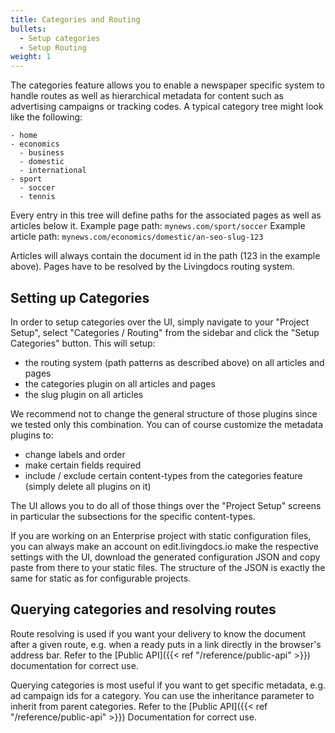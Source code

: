 ```yaml
---
title: Categories and Routing
bullets:
  - Setup categories
  - Setup Routing
weight: 1
---
```


The categories feature allows you to enable a newspaper specific system to handle routes as well as hierarchical metadata for content such as advertising campaigns or tracking codes.
A typical category tree might look like the following:
```
- home
- economics
  - business
  - domestic
  - international
- sport
  - soccer
  - tennis
```

Every entry in this tree will define paths for the associated pages as well as articles below it.
Example page path: `mynews.com/sport/soccer`
Example article path: `mynews.com/economics/domestic/an-seo-slug-123`

Articles will always contain the document id in the path (123 in the example above).
Pages have to be resolved by the Livingdocs routing system.

## Setting up Categories

In order to setup categories over the UI, simply navigate to your "Project Setup", select
"Categories / Routing" from the sidebar and click the "Setup Categories" button.
This will setup:
- the routing system (path patterns as described above) on all articles and pages
- the categories plugin on all articles and pages
- the slug plugin on all articles

We recommend not to change the general structure of those plugins since we tested only this
combination. You can of course customize the metadata plugins to:
- change labels and order
- make certain fields required
- include / exclude certain content-types from the categories feature (simply delete all plugins on it)

The UI allows you to do all of those things over the "Project Setup" screens in particular the subsections
for the specific content-types.

If you are working on an Enterprise project with static configuration files, you can always make an
account on edit.livingdocs.io make the respective settings with the UI, download the generated configuration JSON
and copy paste from there to your static files. The structure of the JSON is exactly the same for static as for
configurable projects.

## Querying categories and resolving routes

Route resolving is used if you want your delivery to know the document after a given route, e.g. when a ready puts in
a link directly in the browser's address bar. Refer to the [Public API]({{< ref "/reference/public-api" >}}) documentation for correct use.

Querying categories is most useful if you want to get specific metadata, e.g. ad campaign ids for a category.
You can use the inheritance parameter to inherit from parent categories. Refer to the [Public API]({{< ref "/reference/public-api" >}}) Documentation
for correct use.
